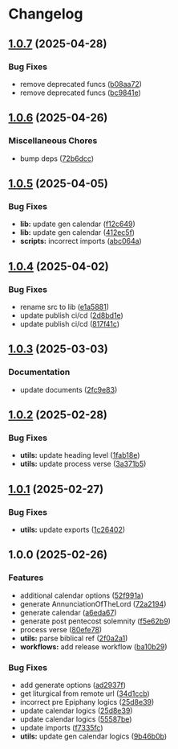 # Changelog

## [1.0.7](https://github.com/v-bible/js-sdk/compare/v1.0.6...v1.0.7) (2025-04-28)


### Bug Fixes

* remove deprecated funcs ([b08aa72](https://github.com/v-bible/js-sdk/commit/b08aa72698a5d5bc9f4df7273539362b739a3bdf))
* remove deprecated funcs ([bc9841e](https://github.com/v-bible/js-sdk/commit/bc9841e4748619d17869795813f94e60056e5850))

## [1.0.6](https://github.com/v-bible/js-sdk/compare/v1.0.5...v1.0.6) (2025-04-26)


### Miscellaneous Chores

* bump deps ([72b6dcc](https://github.com/v-bible/js-sdk/commit/72b6dcc7a16bd05d424664c1da83f226eb1a11f2))

## [1.0.5](https://github.com/v-bible/js-sdk/compare/v1.0.4...v1.0.5) (2025-04-05)


### Bug Fixes

* **lib:** update gen calendar ([f12c649](https://github.com/v-bible/js-sdk/commit/f12c64938d83d935d2bb6972cc9843ecfb152f58))
* **lib:** update gen calendar ([412ec5f](https://github.com/v-bible/js-sdk/commit/412ec5f18d9a54f4efa0bb9cfd26db09edf9942e))
* **scripts:** incorrect imports ([abc064a](https://github.com/v-bible/js-sdk/commit/abc064aef1b77c423dbfca0fd748dad17e6e3dee))

## [1.0.4](https://github.com/v-bible/js-sdk/compare/v1.0.3...v1.0.4) (2025-04-02)


### Bug Fixes

* rename src to lib ([e1a5881](https://github.com/v-bible/js-sdk/commit/e1a58812e390fddeba5bb696dffd104c60c8078e))
* update publish ci/cd ([2d8bd1e](https://github.com/v-bible/js-sdk/commit/2d8bd1eed1a489d41b980c1bb62ec387b0142512))
* update publish ci/cd ([817f41c](https://github.com/v-bible/js-sdk/commit/817f41c7d2997eb4d14c9f7acfe9bdc35d01cf4e))

## [1.0.3](https://github.com/v-bible/js-sdk/compare/v1.0.2...v1.0.3) (2025-03-03)


### Documentation

* update documents ([2fc9e83](https://github.com/v-bible/js-sdk/commit/2fc9e835db064b1ad30438cb4b41141c5ebe535b))

## [1.0.2](https://github.com/v-bible/js-sdk/compare/v1.0.1...v1.0.2) (2025-02-28)


### Bug Fixes

* **utils:** update heading level ([1fab18e](https://github.com/v-bible/js-sdk/commit/1fab18ed7eb2eeda256ff69e2e83ca439432fe7b))
* **utils:** update process verse ([3a371b5](https://github.com/v-bible/js-sdk/commit/3a371b5410be33d2a6c74149b87e0e38c7c955d6))

## [1.0.1](https://github.com/v-bible/js-sdk/compare/v1.0.0...v1.0.1) (2025-02-27)


### Bug Fixes

* **utils:** update exports ([1c26402](https://github.com/v-bible/js-sdk/commit/1c264020f3df67c87a3311b15744f67ad8bf18c9))

## 1.0.0 (2025-02-26)


### Features

* additional calendar options ([52f991a](https://github.com/v-bible/js-sdk/commit/52f991a7ead6aebec9d9477503a67706ff900602))
* generate AnnunciationOfTheLord ([72a2194](https://github.com/v-bible/js-sdk/commit/72a2194f5a8580d45fedff79c506e385abde8792))
* generate calendar ([a6eda67](https://github.com/v-bible/js-sdk/commit/a6eda67440cbd53a256392b430bfea6ad96cab0c))
* generate post pentecost solemnity ([f5e62b9](https://github.com/v-bible/js-sdk/commit/f5e62b9da373f80d75a99d23f3232c3746c2d2ae))
* process verse ([80efe78](https://github.com/v-bible/js-sdk/commit/80efe78d008605ba99d5a18d032e62c4dc0456d0))
* **utils:** parse biblical ref ([2f0a2a1](https://github.com/v-bible/js-sdk/commit/2f0a2a12b5d6de0a20dc06881166fd9b5e1f0659))
* **workflows:** add release workflow ([ba10b29](https://github.com/v-bible/js-sdk/commit/ba10b29fe81084284a80a90e469b43daa842d043))


### Bug Fixes

* add generate options ([ad2937f](https://github.com/v-bible/js-sdk/commit/ad2937f8a0ab301dda2f70a880a7533363f61b9d))
* get liturgical from remote url ([34d1ccb](https://github.com/v-bible/js-sdk/commit/34d1ccbcdbd2783666e0aa0c95099b9fab9a49b6))
* incorrect pre Epiphany logics ([25d8e39](https://github.com/v-bible/js-sdk/commit/25d8e393e214d9801a462ffcd9ba8bf38bc57e5a))
* update calendar logics ([25d8e39](https://github.com/v-bible/js-sdk/commit/25d8e393e214d9801a462ffcd9ba8bf38bc57e5a))
* update calendar logics ([55587be](https://github.com/v-bible/js-sdk/commit/55587beedc830a0a4ab1670f9d602155e452a851))
* update imports ([f7335fc](https://github.com/v-bible/js-sdk/commit/f7335fc1d699535ade5000227ae67de206d1abf9))
* **utils:** update gen calendar logics ([9b46b0b](https://github.com/v-bible/js-sdk/commit/9b46b0b1ff3b13836f2a98509f182e85fcd1015e))
